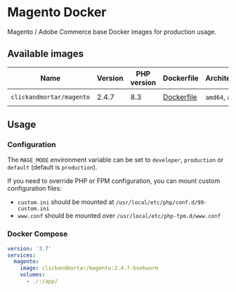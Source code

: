 # Magento Docker

Magento / Adobe Commerce base Docker images for production usage.

## Available images

| Name                     | Version | PHP version | Dockerfile                              | Architectures    | Tags             |
|--------------------------|---------|-------------|-----------------------------------------|------------------|------------------|
| `clickandmortar/magento` | 2.4.7   | 8.3         | [Dockerfile](2.4.7/bookworm/Dockerfile) | `amd64`, `arm64` | `2.4.7-bookworm` |

## Usage

### Configuration

The `MAGE_MODE` environment variable can be set to `developer`, `production` or `default` (default is `production`).

If you need to override PHP or FPM configuration, you can mount custom configuration files:

* `custom.ini` should be mounted at `/usr/local/etc/php/conf.d/99-custom.ini`
* `www.conf` should be mounted over `/usr/local/etc/php-fpm.d/www.conf`

### Docker Compose

```yaml
version: '3.7'
services:
  magento:
    image: clickandmortar/magento:2.4.7-bookworm
    volumes:
      - ./:/app/
```

